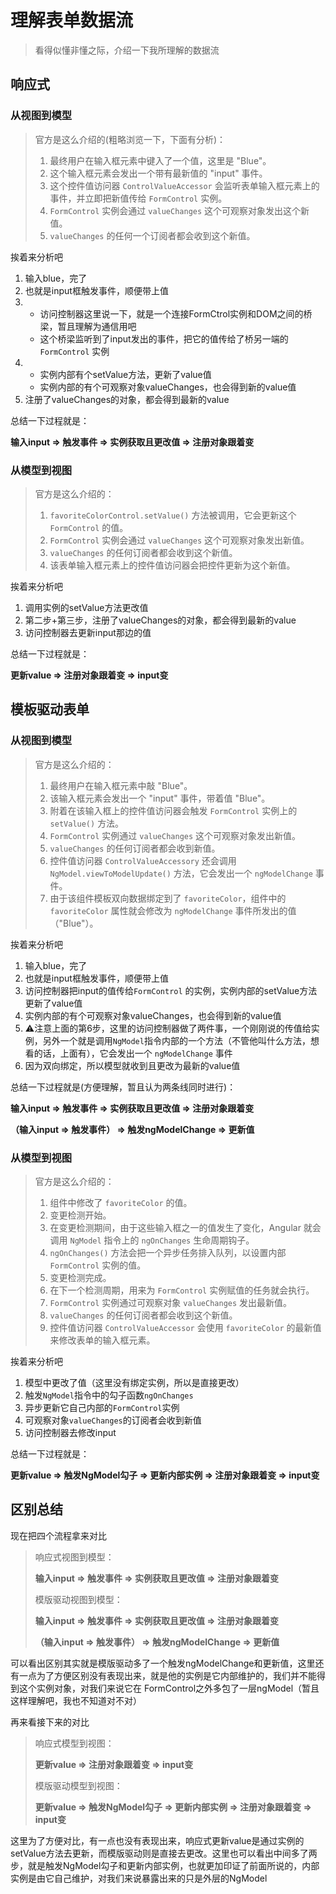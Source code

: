 # 理解表单数据流

> 看得似懂非懂之际，介绍一下我所理解的数据流

## 响应式

### 从视图到模型

>官方是这么介绍的(粗略浏览一下，下面有分析)：
>
>1. 最终用户在输入框元素中键入了一个值，这里是 "Blue"。
>2. 这个输入框元素会发出一个带有最新值的 "input" 事件。
>3. 这个控件值访问器 `ControlValueAccessor` 会监听表单输入框元素上的事件，并立即把新值传给 `FormControl` 实例。
>4. `FormControl` 实例会通过 `valueChanges` 这个可观察对象发出这个新值。
>5. `valueChanges` 的任何一个订阅者都会收到这个新值。

挨着来分析吧

1. 输入blue，完了
2. 也就是input框触发事件，顺便带上值
3. - 访问控制器这里说一下，就是一个连接FormCtrol实例和DOM之间的桥梁，暂且理解为通信用吧
   - 这个桥梁监听到了input发出的事件，把它的值传给了桥另一端的`FormControl` 实例
4. - 实例内部有个setValue方法，更新了value值
   - 实例内部的有个可观察对象valueChanges，也会得到新的value值
5. 注册了valueChanges的对象，都会得到最新的value

总结一下过程就是：

**输入input => 触发事件 => 实例获取且更改值 => 注册对象跟着变**

### 从模型到视图

> 官方是这么介绍的：
>
> 1. `favoriteColorControl.setValue()` 方法被调用，它会更新这个 `FormControl` 的值。
> 2. `FormControl` 实例会通过 `valueChanges` 这个可观察对象发出新值。
> 3. `valueChanges` 的任何订阅者都会收到这个新值。
> 4. 该表单输入框元素上的控件值访问器会把控件更新为这个新值。

挨着来分析吧

1. 调用实例的setValue方法更改值
2. 第二步+第三步，注册了valueChanges的对象，都会得到最新的value
3. 访问控制器去更新input那边的值

总结一下过程就是：

**更新value => 注册对象跟着变 => input变**

## 模板驱动表单

### 从视图到模型

> 官方是这么介绍的：
>
> 1. 最终用户在输入框元素中敲 "Blue"。
> 2. 该输入框元素会发出一个 "input" 事件，带着值 "Blue"。
> 3. 附着在该输入框上的控件值访问器会触发 `FormControl` 实例上的 `setValue()` 方法。
> 4. `FormControl` 实例通过 `valueChanges` 这个可观察对象发出新值。
> 5. `valueChanges` 的任何订阅者都会收到新值。
> 6. 控件值访问器 `ControlValueAccessory` 还会调用 `NgModel.viewToModelUpdate()` 方法，它会发出一个 `ngModelChange` 事件。
> 7. 由于该组件模板双向数据绑定到了 `favoriteColor`，组件中的 `favoriteColor` 属性就会修改为 `ngModelChange` 事件所发出的值（"Blue"）。

挨着来分析吧

1. 输入blue，完了
2. 也就是input框触发事件，顺便带上值
3. 访问控制器把input的值传给`FormControl` 的实例，实例内部的setValue方法更新了value值
4. 实例内部的有个可观察对象valueChanges，也会得到新的value值
5. ⚠️注意上面的第6步，这里的访问控制器做了两件事，一个刚刚说的传值给实例，另外一个就是调用`NgModel`指令内部的一个方法（不管他叫什么方法，想看的话，上面有），它会发出一个 `ngModelChange` 事件
6. 因为双向绑定，所以模型就收到且更改为最新的value值

总结一下过程就是(方便理解，暂且认为两条线同时进行)：

**输入input => 触发事件 => 实例获取且更改值 => 注册对象跟着变**

**（输入input => 触发事件） => 触发ngModelChange => 更新值**

### 从模型到视图

> 官方是这么介绍的：
>
> 1. 组件中修改了 `favoriteColor` 的值。
> 2. 变更检测开始。
> 3. 在变更检测期间，由于这些输入框之一的值发生了变化，Angular 就会调用 `NgModel` 指令上的 `ngOnChanges` 生命周期钩子。
> 4. `ngOnChanges()` 方法会把一个异步任务排入队列，以设置内部 `FormControl` 实例的值。
> 5. 变更检测完成。
> 6. 在下一个检测周期，用来为 `FormControl` 实例赋值的任务就会执行。
> 7. `FormControl` 实例通过可观察对象 `valueChanges` 发出最新值。
> 8. `valueChanges` 的任何订阅者都会收到这个新值。
> 9. 控件值访问器 `ControlValueAccessor` 会使用 `favoriteColor` 的最新值来修改表单的输入框元素。

挨着来分析吧

1. 模型中更改了值（这里没有绑定实例，所以是直接更改）
2. 触发`NgModel`指令中的勾子函数`ngOnChanges`
3. 异步更新它自己内部的`FormControl`实例
4. 可观察对象`valueChanges`的订阅者会收到新值
5. 访问控制器去修改input

总结一下过程就是：

**更新value => 触发NgModel勾子 => 更新内部实例 => 注册对象跟着变 => input变**

## 区别总结

现在把四个流程拿来对比

> 响应式视图到模型：
>
> **输入input => 触发事件 => 实例获取且更改值 => 注册对象跟着变**
>
> 模版驱动视图到模型：						
>
> **输入input => 触发事件 => 实例获取且更改值 => 注册对象跟着变**
>
> **（输入input => 触发事件） => 触发ngModelChange => 更新值**

可以看出区别其实就是模版驱动多了一个触发ngModelChange和更新值，这里还有一点为了方便区别没有表现出来，就是他的实例是它内部维护的，我们并不能得到这个实例对象，对我们来说它在 FormControl之外多包了一层ngModel（暂且这样理解吧，我也不知道对不对）

再来看接下来的对比

> 响应式模型到视图：
>
> **更新value => 注册对象跟着变 => input变**
>
> 模版驱动模型到视图：
>
> **更新value => 触发NgModel勾子 => 更新内部实例 => 注册对象跟着变 => input变**

这里为了方便对比，有一点也没有表现出来，响应式更新value是通过实例的setValue方法去更新，而模版驱动则是直接去更改。这里也可以看出中间多了两步，就是触发NgModel勾子和更新内部实例，也就更加印证了前面所说的，内部实例是由它自己维护，对我们来说暴露出来的只是外层的NgModel